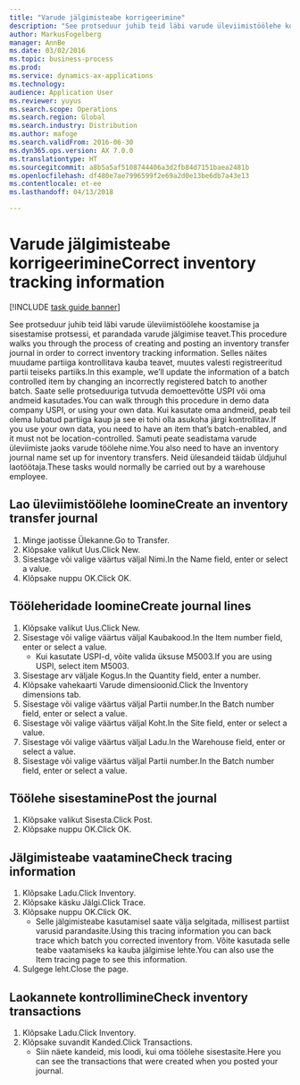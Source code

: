 ```yaml
---
title: "Varude jälgimisteabe korrigeerimine"
description: "See protseduur juhib teid läbi varude üleviimistöölehe koostamise ja sisestamise protsessi, et parandada varude jälgimise teavet."
author: MarkusFogelberg
manager: AnnBe
ms.date: 03/02/2016
ms.topic: business-process
ms.prod: 
ms.service: dynamics-ax-applications
ms.technology: 
audience: Application User
ms.reviewer: yuyus
ms.search.scope: Operations
ms.search.region: Global
ms.search.industry: Distribution
ms.author: mafoge
ms.search.validFrom: 2016-06-30
ms.dyn365.ops.version: AX 7.0.0
ms.translationtype: HT
ms.sourcegitcommit: a8b5a5af5108744406a3d2fb84d7151baea2481b
ms.openlocfilehash: df480e7ae7996599f2e69a2d0e13be6db7a43e13
ms.contentlocale: et-ee
ms.lasthandoff: 04/13/2018

---
```

# <a name="correct-inventory-tracking-information"></a><span data-ttu-id="4dfe5-103">Varude jälgimisteabe korrigeerimine</span><span class="sxs-lookup"><span data-stu-id="4dfe5-103">Correct inventory tracking information</span></span>

[!INCLUDE [task guide banner](../../includes/task-guide-banner.md)]

<span data-ttu-id="4dfe5-104">See protseduur juhib teid läbi varude üleviimistöölehe koostamise ja sisestamise protsessi, et parandada varude jälgimise teavet.</span><span class="sxs-lookup"><span data-stu-id="4dfe5-104">This procedure walks you through the process of creating and posting an inventory transfer journal in order to correct inventory tracking information.</span></span> <span data-ttu-id="4dfe5-105">Selles näites muudame partiiga kontrollitava kauba teavet, muutes valesti registreeritud partii teiseks partiiks.</span><span class="sxs-lookup"><span data-stu-id="4dfe5-105">In this example, we’ll update the information of a batch controlled item by changing an incorrectly registered batch to another batch.</span></span> <span data-ttu-id="4dfe5-106">Saate selle protseduuriga tutvuda demoettevõtte USPI või oma andmeid kasutades.</span><span class="sxs-lookup"><span data-stu-id="4dfe5-106">You can walk through this procedure in demo data company USPI, or using your own data.</span></span> <span data-ttu-id="4dfe5-107">Kui kasutate oma andmeid, peab teil olema lubatud partiiga kaup ja see ei tohi olla asukoha järgi kontrollitav.</span><span class="sxs-lookup"><span data-stu-id="4dfe5-107">If you use your own data, you need to have an item that’s batch-enabled, and it must not be location-controlled.</span></span> <span data-ttu-id="4dfe5-108">Samuti peate seadistama varude üleviimiste jaoks varude töölehe nime.</span><span class="sxs-lookup"><span data-stu-id="4dfe5-108">You also need to have an inventory journal name set up for inventory transfers.</span></span> <span data-ttu-id="4dfe5-109">Neid ülesandeid täidab üldjuhul laotöötaja.</span><span class="sxs-lookup"><span data-stu-id="4dfe5-109">These tasks would normally be carried out by a warehouse employee.</span></span>


## <a name="create-an-inventory-transfer-journal"></a><span data-ttu-id="4dfe5-110">Lao üleviimistöölehe loomine</span><span class="sxs-lookup"><span data-stu-id="4dfe5-110">Create an inventory transfer journal</span></span>
1. <span data-ttu-id="4dfe5-111">Minge jaotisse Ülekanne.</span><span class="sxs-lookup"><span data-stu-id="4dfe5-111">Go to Transfer.</span></span>
2. <span data-ttu-id="4dfe5-112">Klõpsake valikut Uus.</span><span class="sxs-lookup"><span data-stu-id="4dfe5-112">Click New.</span></span>
3. <span data-ttu-id="4dfe5-113">Sisestage või valige väärtus väljal Nimi.</span><span class="sxs-lookup"><span data-stu-id="4dfe5-113">In the Name field, enter or select a value.</span></span>
4. <span data-ttu-id="4dfe5-114">Klõpsake nuppu OK.</span><span class="sxs-lookup"><span data-stu-id="4dfe5-114">Click OK.</span></span>

## <a name="create-journal-lines"></a><span data-ttu-id="4dfe5-115">Tööleheridade loomine</span><span class="sxs-lookup"><span data-stu-id="4dfe5-115">Create journal lines</span></span>
1. <span data-ttu-id="4dfe5-116">Klõpsake valikut Uus.</span><span class="sxs-lookup"><span data-stu-id="4dfe5-116">Click New.</span></span>
2. <span data-ttu-id="4dfe5-117">Sisestage või valige väärtus väljal Kaubakood.</span><span class="sxs-lookup"><span data-stu-id="4dfe5-117">In the Item number field, enter or select a value.</span></span>
    * <span data-ttu-id="4dfe5-118">Kui kasutate USPI-d, võite valida üksuse M5003.</span><span class="sxs-lookup"><span data-stu-id="4dfe5-118">If you are using USPI, select item M5003.</span></span>  
3. <span data-ttu-id="4dfe5-119">Sisestage arv väljale Kogus.</span><span class="sxs-lookup"><span data-stu-id="4dfe5-119">In the Quantity field, enter a number.</span></span>
4. <span data-ttu-id="4dfe5-120">Klõpsake vahekaarti Varude dimensioonid.</span><span class="sxs-lookup"><span data-stu-id="4dfe5-120">Click the Inventory dimensions tab.</span></span>
5. <span data-ttu-id="4dfe5-121">Sisestage või valige väärtus väljal Partii number.</span><span class="sxs-lookup"><span data-stu-id="4dfe5-121">In the Batch number field, enter or select a value.</span></span>
6. <span data-ttu-id="4dfe5-122">Sisestage või valige väärtus väljal Koht.</span><span class="sxs-lookup"><span data-stu-id="4dfe5-122">In the Site field, enter or select a value.</span></span>
7. <span data-ttu-id="4dfe5-123">Sisestage või valige väärtus väljal Ladu.</span><span class="sxs-lookup"><span data-stu-id="4dfe5-123">In the Warehouse field, enter or select a value.</span></span>
8. <span data-ttu-id="4dfe5-124">Sisestage või valige väärtus väljal Partii number.</span><span class="sxs-lookup"><span data-stu-id="4dfe5-124">In the Batch number field, enter or select a value.</span></span>

## <a name="post-the-journal"></a><span data-ttu-id="4dfe5-125">Töölehe sisestamine</span><span class="sxs-lookup"><span data-stu-id="4dfe5-125">Post the journal</span></span>
1. <span data-ttu-id="4dfe5-126">Klõpsake valikut Sisesta.</span><span class="sxs-lookup"><span data-stu-id="4dfe5-126">Click Post.</span></span>
2. <span data-ttu-id="4dfe5-127">Klõpsake nuppu OK.</span><span class="sxs-lookup"><span data-stu-id="4dfe5-127">Click OK.</span></span>

## <a name="check-tracing-information"></a><span data-ttu-id="4dfe5-128">Jälgimisteabe vaatamine</span><span class="sxs-lookup"><span data-stu-id="4dfe5-128">Check tracing information</span></span>
1. <span data-ttu-id="4dfe5-129">Klõpsake Ladu.</span><span class="sxs-lookup"><span data-stu-id="4dfe5-129">Click Inventory.</span></span>
2. <span data-ttu-id="4dfe5-130">Klõpsake käsku Jälgi.</span><span class="sxs-lookup"><span data-stu-id="4dfe5-130">Click Trace.</span></span>
3. <span data-ttu-id="4dfe5-131">Klõpsake nuppu OK.</span><span class="sxs-lookup"><span data-stu-id="4dfe5-131">Click OK.</span></span>
    * <span data-ttu-id="4dfe5-132">Selle jälgimisteabe kasutamisel saate välja selgitada, millisest partiist varusid parandasite.</span><span class="sxs-lookup"><span data-stu-id="4dfe5-132">Using this tracing information you can back trace which batch you corrected inventory from.</span></span>  <span data-ttu-id="4dfe5-133">Võite kasutada selle teabe vaatamiseks ka kauba jälgimise lehte.</span><span class="sxs-lookup"><span data-stu-id="4dfe5-133">You can also use the Item tracing page to see this information.</span></span>  
4. <span data-ttu-id="4dfe5-134">Sulgege leht.</span><span class="sxs-lookup"><span data-stu-id="4dfe5-134">Close the page.</span></span>

## <a name="check-inventory-transactions"></a><span data-ttu-id="4dfe5-135">Laokannete kontrollimine</span><span class="sxs-lookup"><span data-stu-id="4dfe5-135">Check inventory transactions</span></span>
1. <span data-ttu-id="4dfe5-136">Klõpsake Ladu.</span><span class="sxs-lookup"><span data-stu-id="4dfe5-136">Click Inventory.</span></span>
2. <span data-ttu-id="4dfe5-137">Klõpsake suvandit Kanded.</span><span class="sxs-lookup"><span data-stu-id="4dfe5-137">Click Transactions.</span></span>
    * <span data-ttu-id="4dfe5-138">Siin näete kandeid, mis loodi, kui oma töölehe sisestasite.</span><span class="sxs-lookup"><span data-stu-id="4dfe5-138">Here you can see the transactions that were created when you posted your journal.</span></span>   


